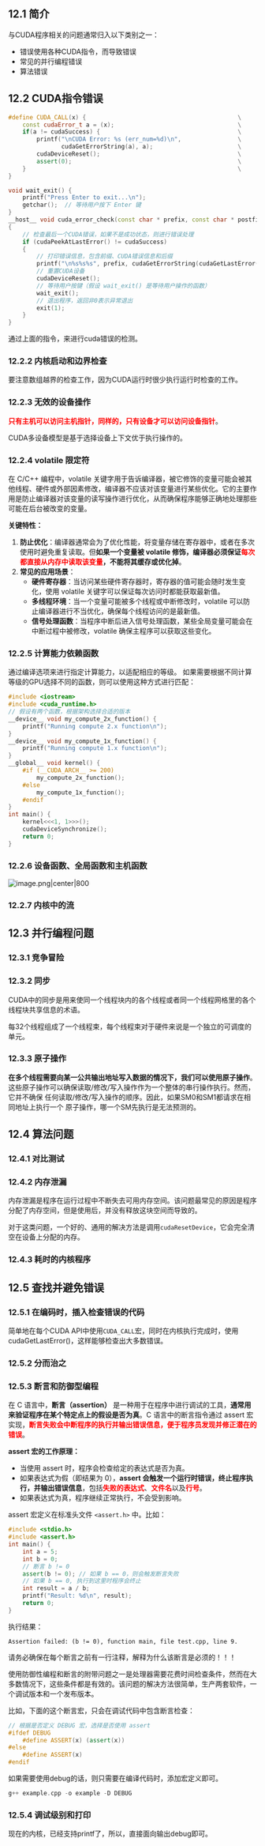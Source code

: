 ## 12.1 简介

与CUDA程序相关的问题通常归入以下类别之一：
- 错误使用各种CUDA指令，而导致错误
- 常见的并行编程错误
- 算法错误

## 12.2 CUDA指令错误

```cpp
#define CUDA_CALL(x) {                                           \
    const cudaError_t a = (x);                                   \
    if(a != cudaSuccess) {                                       \
        printf("\nCUDA Error: %s (err_num=%d)\n",                \
               cudaGetErrorString(a), a);                        \
        cudaDeviceReset();                                       \
        assert(0);                                               \
    }                                                            \
}
```

```cpp
void wait_exit() {
    printf("Press Enter to exit...\n");
    getchar();  // 等待用户按下 Enter 键
}
__host__ void cuda_error_check(const char * prefix, const char * postfix)
{
    // 检查最后一个CUDA错误，如果不是成功状态，则进行错误处理
    if (cudaPeekAtLastError() != cudaSuccess)
    {
        // 打印错误信息，包含前缀、CUDA错误信息和后缀
        printf("\n%s%s%s", prefix, cudaGetErrorString(cudaGetLastError()), postfix);
        // 重置CUDA设备
        cudaDeviceReset();
        // 等待用户按键（假设 wait_exit() 是等待用户操作的函数）
        wait_exit();
        // 退出程序，返回非0表示异常退出
        exit(1);
    }
}
```

通过上面的指令，来进行cuda错误的检测。

### 12.2.2 内核启动和边界检查

要注意数组越界的检查工作，因为CUDA运行时很少执行运行时检查的工作。

### 12.2.3 无效的设备操作

<font color='red'><b>只有主机可以访问主机指针，同样的，只有设备才可以访问设备指针</b></font>。

CUDA多设备模型是基于选择设备上下文优于执行操作的。

### 12.2.4 volatile 限定符

在 C/C++ 编程中，volatile 关键字用于告诉编译器，被它修饰的变量可能会被其他线程、硬件或外部因素修改，编译器不应该对该变量进行某些优化。它的主要作用是防止编译器对该变量的读写操作进行优化，从而确保程序能够正确地处理那些可能在后台被改变的变量。

**关键特性：**
1. **防止优化**：编译器通常会为了优化性能，将变量存储在寄存器中，或者在多次使用时避免重复读取。但**如果一个变量被 volatile 修饰，编译器必须保证<font color='red'><b>每次都直接从内存中读取该变量</b></font>，不能将其缓存或优化掉**。
2. **常见的应用场景**：
	- **硬件寄存器**：当访问某些硬件寄存器时，寄存器的值可能会随时发生变化，使用 volatile 关键字可以保证每次访问时都能获取最新值。
	- **多线程环境**：当一个变量可能被多个线程或中断修改时，volatile 可以防止编译器进行不当优化，确保每个线程访问的是最新值。
	-  **信号处理函数**：当程序中断后进入信号处理函数，某些全局变量可能会在中断过程中被修改，volatile 确保主程序可以获取这些变化。

### 12.2.5 计算能力依赖函数

通过编译选项来进行指定计算能力，以适配相应的等级。
如果需要根据不同计算等级的GPU选择不同的函数，则可以使用这种方式进行匹配：
```cpp
#include <iostream>
#include <cuda_runtime.h>
// 假设有两个函数，根据架构选择合适的版本
__device__ void my_compute_2x_function() {
    printf("Running compute 2.x function\n");
}
__device__ void my_compute_1x_function() {
    printf("Running compute 1.x function\n");
}
__global__ void kernel() {
    #if (__CUDA_ARCH__ >= 200)
        my_compute_2x_function();
    #else
        my_compute_1x_function();
    #endif
}
int main() {
    kernel<<<1, 1>>>();
    cudaDeviceSynchronize();
    return 0;
}
```

### 12.2.6 设备函数、全局函数和主机函数

![image.png|center|800](https://cdn.jsdelivr.net/gh/NEUQer-xing/Markdown_images@master/images-2/20240911150450.png)


### 12.2.7 内核中的流

## 12.3 并行编程问题

### 12.3.1 竞争冒险

### 12.3.2 同步

CUDA中的同步是用来使同一个线程块内的各个线程或者同一个线程网格里的各个线程块共享信息的术语。

每32个线程组成了一个线程束，每个线程束对于硬件来说是一个独立的可调度的单元。

### 12.3.3 原子操作

**在多个线程需要向某一公共输出地址写入数据的情况下，我们可以使用原子操作**。这些原子操作可以确保读取/修改/写入操作作为一个整体的串行操作执行。然而，它并不确保 任何读取/修改/写入操作的顺序。因此，如果SM0和SM1都请求在相同地址上执行一个 原子操作，哪一个SM先执行是无法预测的。


## 12.4 算法问题

### 12.4.1 对比测试

### 12.4.2 内存泄漏

内存泄漏是程序在运行过程中不断失去可用内存空间。该问题最常见的原因是程序分配了内存空间，但是使用后，并没有释放这块空间而导致的。

对于这类问题，一个好的、通用的解决方法是调用`cudaResetDevice`，它会完全清空在设备上分配的内存。

### 12.4.3 耗时的内核程序

## 12.5 查找并避免错误

### 12.5.1 在编码时，插入检查错误的代码

简单地在每个CUDA API中使用`CUDA_CALL`宏，同时在内核执行完成时，使用cudaGetLastError()，这样能够检查出大多数错误。

### 12.5.2 分而治之

### 12.5.3 断言和防御型编程

在 C 语言中，**断言（assertion）** 是一种用于在程序中进行调试的工具，**通常用来验证程序在某个特定点上的假设是否为真**。C 语言中的断言指令通过 assert 宏实现，<font color='red'><b>断言失败会中断程序的执行并输出错误信息，便于程序员发现并修正潜在的错误</b></font>。

**assert 宏的工作原理：**
- 当使用 assert 时，程序会检查给定的表达式是否为真。
- 如果表达式为假（即结果为 0），**assert 会触发一个运行时错误，终止程序执行，并输出错误信息**，包括<font color='red'><b>失败的表达式</b></font>、<font color='red'><b>文件名</b></font>以及<font color='red'><b>行号</b></font>。
- 如果表达式为真，程序继续正常执行，不会受到影响。

assert 宏定义在标准头文件 `<assert.h>` 中。比如：

```cpp
#include <stdio.h>
#include <assert.h>
int main() {
    int a = 5;
    int b = 0;
    // 断言 b != 0
    assert(b != 0); // 如果 b == 0，则会触发断言失败
    // 如果 b == 0, 执行到这里时程序会终止
    int result = a / b;
    printf("Result: %d\n", result);
    return 0;
}
```

执行结果：
```text
Assertion failed: (b != 0), function main, file test.cpp, line 9.
```

请务必确保在每个断言之前有一行注释，解释为什么该断言是必须的！！！

使用防御性编程和断言的附带问题之一是处理器需要花费时间检查条件，然而在大多数情况下，这些条件都是有效的。该问题的解决方法很简单，生产两套软件，一个调试版本和一个发布版本。

比如，下面的这个断言宏，只会在调试代码中包含断言检查：
```cpp
// 根据是否定义 DEBUG 宏，选择是否使用 assert
#ifdef DEBUG
    #define ASSERT(x) (assert(x))
#else
    #define ASSERT(x)
#endif
```

如果需要使用debug的话，则只需要在编译代码时，添加宏定义即可。

```cpp
g++ example.cpp -o example -D DEBUG
```

### 12.5.4 调试级别和打印

现在的内核，已经支持printf了，所以，直接面向输出debug即可。








